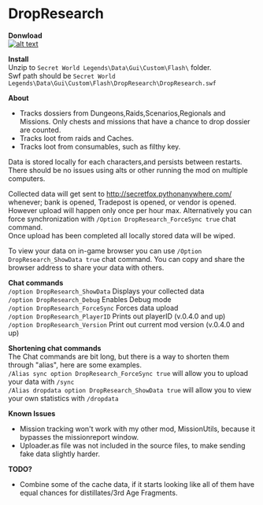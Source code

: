 # DropResearch

**Donwload**  
[![alt text](https://i.imgur.com/bFEPBzA.gif "Download")](https://github.com/SecretFox/DropResearch/releases)

**Install**  
Unzip to `Secret World Legends\Data\Gui\Custom\Flash\` folder.  
Swf path should be `Secret World Legends\Data\Gui\Custom\Flash\DropResearch\DropResearch.swf` 


**About**  
* Tracks dossiers from Dungeons,Raids,Scenarios,Regionals and Missions. Only chests and missions that have a chance to drop dossier are counted.
* Tracks loot from raids and Caches.  
* Tracks loot from consumables, such as filthy key.

Data is stored locally for each characters,and persists between restarts.
There should be no issues using alts or other running the mod on multiple computers.

Collected data will get sent to http://secretfox.pythonanywhere.com/ whenever; bank is opened, Tradepost is opened, or vendor is opened. However upload will happen only once per hour max.
Alternatively you can force synchronization with `/Option DropResearch_ForceSync true` chat command.  
Once upload has been completed all locally stored data will be wiped.

To view your data on in-game browser you can use `/Option DropResearch_ShowData true` chat command. 
You can copy and share the browser address to share your data with others.  

**Chat commands**  
    `/option DropResearch_ShowData` Displays your collected data  
	`/option DropResearch_Debug` Enables Debug mode  
	`/option DropResearch_ForceSync` Forces data upload  
	`/option DropResearch_PlayerID` Prints out playerID (v.0.4.0 and up)  
	`/option DropResearch_Version` Print out current mod version (v.0.4.0 and up)  

**Shortening chat commands**  
The Chat commands are bit long, but there is a way to shorten them through "alias", here are some examples.  
`/Alias sync option DropResearch_ForceSync true` will allow you to upload your data with `/sync`  
`/Alias dropdata option DropResearch_ShowData true` will allow you to view your own statistics with `/dropdata`  

**Known Issues**
* Mission tracking won't work with my other mod, MissionUtils, because it bypasses the missionreport window.
* Uploader.as file was not included in the source files, to make sending fake data slightly harder.

**TODO?**
* Combine some of the cache data, if it starts looking like all of them have equal chances for distillates/3rd Age Fragments.
